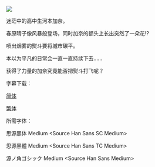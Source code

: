 ![](key_visual.jpg)



迷茫中的高中生河本加奈。

春原晴子像风暴般登场，同时加奈的额头上长出突然了一朵花!?

喷出烟雾的熨斗要将城市碾平。

本以为平凡的日常会一直一直持续下去……

获得了力量的加奈究竟能否把熨斗打飞呢？



字幕下载：

[简体](https://github.com/tastysugar/SweetSub/raw/master/FLCL%20Alternative/%5BSweetSub%5D%20FLCL%20Alternative.chs.ass)

[繁体](https://github.com/tastysugar/SweetSub/raw/master/FLCL%20Alternative/%5BSweetSub%5D%20FLCL%20Alternative.cht.ass)



所需字体：

思源黑体 Medium \<Source Han Sans SC Medium>

思源黑體 Medium \<Source Han Sans TC Medium>

源ノ角ゴシック Medium \<Source Han Sans Medium>
